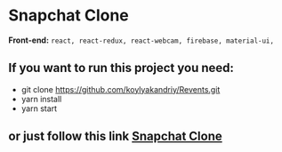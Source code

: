 # Snapchat Clone

**Front-end:**
`react, react-redux, react-webcam, firebase, material-ui, `

## If you want to run this project you need:
- git clone https://github.com/koylyakandriy/Revents.git
- yarn install
- yarn start

## or just follow this link [Snapchat Clone](https://revent-35b0d.firebaseapp.com/)

